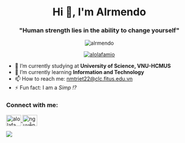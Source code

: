 <!DOCTYPE html>
<html>
<head>
  <!-- Your head content here -->
</head>
<body>
  <h1 align="center">Hi 👋, I'm Alrmendo</h1>
  <h3 align="center">"Human strength lies in the ability to change yourself"</h3>

  <p align="center">
    <img src="https://komarev.com/ghpvc/?username=alrmendo&label=Profile%20views&color=0e75b6&style=flat" alt="alrmendo" />
  </p>

  <p align="center">
    <a href="https://twitter.com/alolafamio" target="_blank">
      <img src="https://img.shields.io/twitter/follow/alolafamio?logo=twitter&style=for-the-badge" alt="alolafamio" />
    </a>
  </p>

  <ul>
    <li>🔭 I’m currently studying at <b>University of Science, VNU-HCMUS</b></li>
    <li>🌱 I’m currently learning <b>Information and Technology</b></li>
    <li>📫 How to reach me: <a href="mailto:nmtriet22@clc.fitus.edu.vn">nmtriet22@clc.fitus.edu.vn</a></li>
    <li>⚡ Fun fact: I am a <i>Simp !?</i></li>
  </ul>

  <h3>Connect with me:</h3>
  <p>
    <a href="https://twitter.com/alolafamio" target="_blank">
      <img align="center" src="https://raw.githubusercontent.com/rahuldkjain/github-profile-readme-generator/master/src/images/icons/Social/twitter.svg" alt="alolafamio" height="30" width="40" />
    </a>
    <a href="https://fb.com/nguyễn_triết" target="_blank">
      <img align="center" src="https://raw.githubusercontent.com/rahuldkjain/github-profile-readme-generator/master/src/images/icons/Social/facebook.svg" alt="nguyễn_triết" height="30" width="40" />
    </a>
  </p>

  <!-- GitHub stats image -->
  ![](https://raw.githubusercontent.com/username/github-stats/master/generated/overview.svg#gh-light-mode-only)

</body>
</html>
